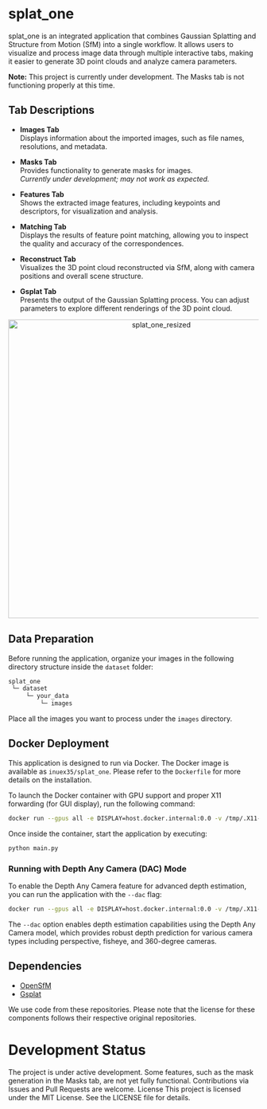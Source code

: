 # splat_one

splat_one is an integrated application that combines Gaussian Splatting and Structure from Motion (SfM) into a single workflow. It allows users to visualize and process image data through multiple interactive tabs, making it easier to generate 3D point clouds and analyze camera parameters.

**Note:** This project is currently under development. The Masks tab is not functioning properly at this time.

## Tab Descriptions

- **Images Tab**  
  Displays information about the imported images, such as file names, resolutions, and metadata.

- **Masks Tab**  
  Provides functionality to generate masks for images.  
  *Currently under development; may not work as expected.*

- **Features Tab**  
  Shows the extracted image features, including keypoints and descriptors, for visualization and analysis.

- **Matching Tab**  
  Displays the results of feature point matching, allowing you to inspect the quality and accuracy of the correspondences.

- **Reconstruct Tab**  
  Visualizes the 3D point cloud reconstructed via SfM, along with camera positions and overall scene structure.

- **Gsplat Tab**  
  Presents the output of the Gaussian Splatting process. You can adjust parameters to explore different renderings of the 3D point cloud.

<p align="center">
  <a href="https://www.youtube.com/watch?v=m7eIe_ZGAqQ" target="_blank">
    <img src="https://github.com/user-attachments/assets/d6fe24f9-77b5-4a42-b879-c7c79144957d" alt="splat_one_resized" width="600"/>
  </a>
</p>

## Data Preparation

Before running the application, organize your images in the following directory structure inside the `dataset` folder:

```bash
splat_one
 └─ dataset
     └─ your_data
         └─ images
```

Place all the images you want to process under the `images` directory.

## Docker Deployment

This application is designed to run via Docker. The Docker image is available as `inuex35/splat_one`. Please refer to the `Dockerfile` for more details on the installation.

To launch the Docker container with GPU support and proper X11 forwarding (for GUI display), run the following command:

```bash
docker run --gpus all -e DISPLAY=host.docker.internal:0.0 -v /tmp/.X11-unix:/tmp/.X11-unix -v ${PWD}/dataset:/source/splat_one/dataset -v C:\Users\$env:USERNAME\.cache:/home/user/.cache/ -p 7007:7007 --rm -it --shm-size=12gb inuex35/splat_one
```

Once inside the container, start the application by executing:

```bash
python main.py
```

### Running with Depth Any Camera (DAC) Mode

To enable the Depth Any Camera feature for advanced depth estimation, you can run the application with the `--dac` flag:

```bash
docker run --gpus all -e DISPLAY=host.docker.internal:0.0 -v /tmp/.X11-unix:/tmp/.X11-unix -v ${PWD}/dataset:/source/splat_one/dataset -v C:\Users\$env:USERNAME\.cache:/home/user/.cache/ -p 7007:7007 --rm -it --shm-size=12gb inuex35/splat_one --dac
```

The `--dac` option enables depth estimation capabilities using the Depth Any Camera model, which provides robust depth prediction for various camera types including perspective, fisheye, and 360-degree cameras.

## Dependencies
- [OpenSfM](https://github.com/inuex35/ind-bermuda-opensfm/)
- [Gsplat](https://github.com/inuex35/gsplat/)

We use code from these repositories. Please note that the license for these components follows their respective original repositories.


# Development Status
The project is under active development.
Some features, such as the mask generation in the Masks tab, are not yet fully functional.
Contributions via Issues and Pull Requests are welcome.
License
This project is licensed under the MIT License. See the LICENSE file for details.
